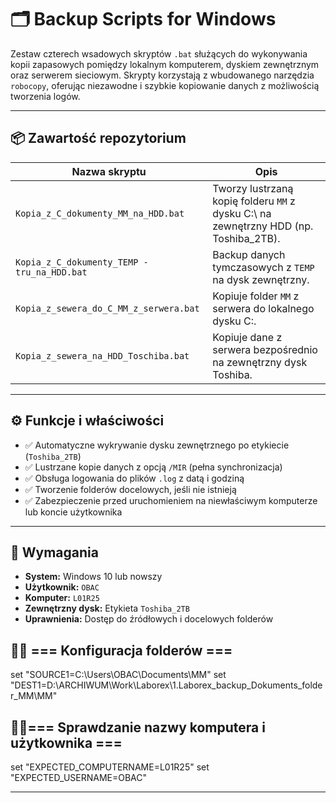 # 🗂️ Backup Scripts for Windows

Zestaw czterech wsadowych skryptów `.bat` służących do wykonywania kopii zapasowych pomiędzy lokalnym komputerem, dyskiem zewnętrznym oraz serwerem sieciowym. Skrypty korzystają z wbudowanego narzędzia `robocopy`, oferując niezawodne i szybkie kopiowanie danych z możliwością tworzenia logów.

---

## 📦 Zawartość repozytorium

| Nazwa skryptu                                            | Opis                                                                                   |
|----------------------------------------------------------|----------------------------------------------------------------------------------------|
| `Kopia_z_C_dokumenty_MM_na_HDD.bat`                      | Tworzy lustrzaną kopię folderu `MM` z dysku C:\ na zewnętrzny HDD (np. Toshiba_2TB).  |
| `Kopia_z_C_dokumenty_TEMP - tru_na_HDD.bat`              | Backup danych tymczasowych z `TEMP` na dysk zewnętrzny.                               |
| `Kopia_z_sewera_do_C_MM_z_serwera.bat`                   | Kopiuje folder `MM` z serwera do lokalnego dysku C:\.                                 |
| `Kopia_z_sewera_na_HDD_Toschiba.bat`                     | Kopiuje dane z serwera bezpośrednio na zewnętrzny dysk Toshiba.                       |

---

## ⚙️ Funkcje i właściwości

- ✅ Automatyczne wykrywanie dysku zewnętrznego po etykiecie (`Toshiba_2TB`)
- ✅ Lustrzane kopie danych z opcją `/MIR` (pełna synchronizacja)
- ✅ Obsługa logowania do plików `.log` z datą i godziną
- ✅ Tworzenie folderów docelowych, jeśli nie istnieją
- ✅ Zabezpieczenie przed uruchomieniem na niewłaściwym komputerze lub koncie użytkownika

---

## 🔧 Wymagania 

- **System:** Windows 10 lub nowszy  
- **Użytkownik:** `OBAC`  
- **Komputer:** `L01R25`  
- **Zewnętrzny dysk:** Etykieta `Toshiba_2TB`  
- **Uprawnienia:** Dostęp do źródłowych i docelowych folderów

## 🔧🧰  === Konfiguracja folderów ===
set "SOURCE1=C:\Users\OBAC\Documents\MM"
set "DEST1=D:\ARCHIWUM\Work\Laborex\1.Laborex_backup_Dokuments_folder_MM\MM"

## 🔧🧰=== Sprawdzanie nazwy komputera i użytkownika ===
set "EXPECTED_COMPUTERNAME=L01R25"
set "EXPECTED_USERNAME=OBAC"

---


